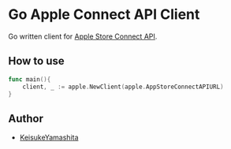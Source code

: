 # Go Apple Connect API Client
Go written client for [Apple Store Connect API](https://developer.apple.com/app-store-connect/api/).

## How to use

```go
func main(){
    client, _ := apple.NewClient(apple.AppStoreConnectAPIURL)
}
```

## Author
* [KeisukeYamashita](https://github.com/KeisukeYamashita)
